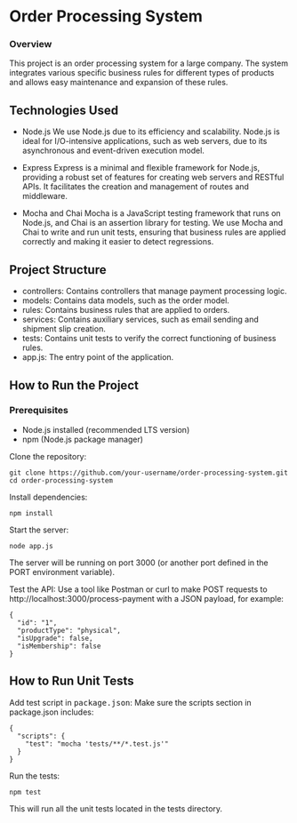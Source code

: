 # Order Processing System

### Overview

This project is an order processing system for a large company. The system integrates various specific business rules for different types of products and allows easy maintenance and expansion of these rules.

## Technologies Used

- Node.js
We use Node.js due to its efficiency and scalability. Node.js is ideal for I/O-intensive applications, such as web servers, due to its asynchronous and event-driven execution model.

- Express
Express is a minimal and flexible framework for Node.js, providing a robust set of features for creating web servers and RESTful APIs. It facilitates the creation and management of routes and middleware.

- Mocha and Chai
Mocha is a JavaScript testing framework that runs on Node.js, and Chai is an assertion library for testing. We use Mocha and Chai to write and run unit tests, ensuring that business rules are applied correctly and making it easier to detect regressions.

## Project Structure

- controllers: Contains controllers that manage payment processing logic.
- models: Contains data models, such as the order model.
- rules: Contains business rules that are applied to orders.
- services: Contains auxiliary services, such as email sending and shipment slip creation.
- tests: Contains unit tests to verify the correct functioning of business rules.
- app.js: The entry point of the application.

## How to Run the Project

### Prerequisites
- Node.js installed (recommended LTS version)
- npm (Node.js package manager)

Clone the repository:
```
git clone https://github.com/your-username/order-processing-system.git
cd order-processing-system
```

Install dependencies:
```
npm install
```

Start the server:
```
node app.js
```
The server will be running on port 3000 (or another port defined in the PORT environment variable).

Test the API:
Use a tool like Postman or curl to make POST requests to http://localhost:3000/process-payment with a JSON payload, for example:
```
{
  "id": "1",
  "productType": "physical",
  "isUpgrade": false,
  "isMembership": false
}
```

## How to Run Unit Tests

Add test script in <samp>package.json</samp>:
Make sure the scripts section in package.json includes:
```
{
  "scripts": {
    "test": "mocha 'tests/**/*.test.js'"
  }
}
```

Run the tests:
```
npm test
```
This will run all the unit tests located in the tests directory.
